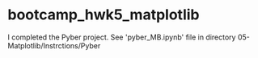 # bootcamp_hwk5_matplotlib

I completed the Pyber project.
See 'pyber_MB.ipynb' file in directory 05-Matplotlib/Instrctions/Pyber
